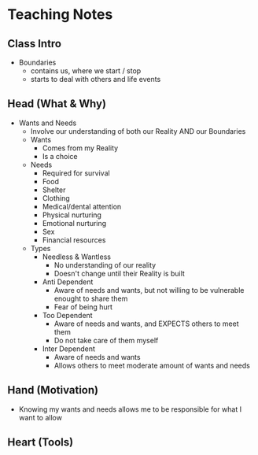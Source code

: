 # Teaching Notes

## Class Intro  

* Boundaries
  * contains us, where we start / stop
  * starts to deal with others and life events

## Head (What & Why)  

* Wants and Needs
  * Involve our understanding of both our Reality AND our Boundaries
  * Wants
    * Comes from my Reality
    * Is a choice
  * Needs
    * Required for survival
    * Food
    * Shelter
    * Clothing
    * Medical/dental attention
    * Physical nurturing
    * Emotional nurturing
    * Sex
    * Financial resources
  * Types
    * Needless & Wantless
      * No understanding of our reality
      * Doesn't change until their Reality is built
    * Anti Dependent
      * Aware of needs and wants, but not willing to be vulnerable enought to share them
      * Fear of being hurt
    * Too Dependent
      * Aware of needs and wants, and EXPECTS others to meet them
      * Do not take care of them myself
    * Inter Dependent
      * Aware of needs and wants
      * Allows others to meet moderate amount of wants and needs

## Hand (Motivation)  

* Knowing my wants and needs allows me to be responsible for what I want to allow 

## Heart (Tools)  

$~$

$~$

$~$
